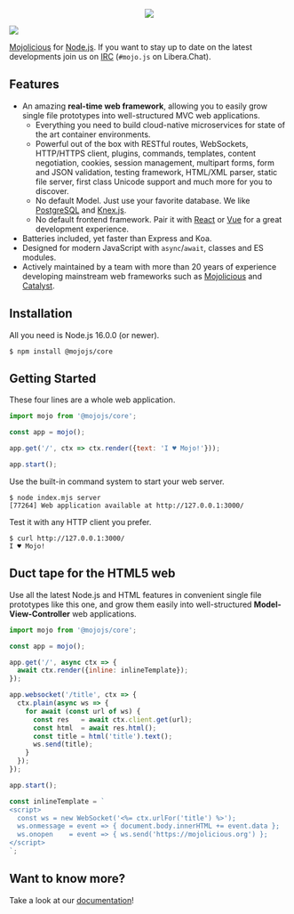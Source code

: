 <p align="center">
  <a href="https://mojojs.org">
    <img src="https://github.com/mojolicious/mojo.js/blob/main/docs/images/logo.png?raw=true" style="margin: 0 auto;">
  </a>
</p>

[![](https://github.com/mojolicious/mojo.js/workflows/test/badge.svg)](https://github.com/mojolicious/mojo.js/actions)

[Mojolicious](https://mojolicious.org) for [Node.js](https://nodejs.org/). If you want to stay up to date on the latest
developments join us on [IRC](https://web.libera.chat/#mojo.js) (`#mojo.js` on Libera.Chat).

## Features

  * An amazing **real-time web framework**, allowing you to easily grow single file prototypes into well-structured MVC
    web applications.
    * Everything you need to build cloud-native microservices for state of the art container environments.
    * Powerful out of the box with RESTful routes, WebSockets, HTTP/HTTPS client, plugins, commands, templates, content
      negotiation, cookies, session management, multipart forms, form and JSON validation, testing framework, HTML/XML
      parser, static file server, first class Unicode support and much more for you to discover.
    * No default Model. Just use your favorite database. We like [PostgreSQL](https://www.postgresql.org) and
      [Knex.js](http://knexjs.org).
    * No default frontend framework. Pair it with [React](https://reactjs.org) or [Vue](https://vuejs.org) for a great
      development experience.
  * Batteries included, yet faster than Express and Koa.
  * Designed for modern JavaScript with `async`/`await`, classes and ES modules.
  * Actively maintained by a team with more than 20 years of experience developing mainstream web frameworks such as
    [Mojolicious](https://mojolicious.org) and [Catalyst](http://www.catalystframework.org).

## Installation

All you need is Node.js 16.0.0 (or newer).

```
$ npm install @mojojs/core
```

## Getting Started

  These four lines are a whole web application.

```js
import mojo from '@mojojs/core';

const app = mojo();

app.get('/', ctx => ctx.render({text: 'I ♥ Mojo!'}));

app.start();
```

  Use the built-in command system to start your web server.

```
$ node index.mjs server
[77264] Web application available at http://127.0.0.1:3000/
```

  Test it with any HTTP client you prefer.

```
$ curl http://127.0.0.1:3000/
I ♥ Mojo!
```

## Duct tape for the HTML5 web

  Use all the latest Node.js and HTML features in convenient single file prototypes like this one, and grow them easily
  into well-structured **Model-View-Controller** web applications.

```js
import mojo from '@mojojs/core';

const app = mojo();

app.get('/', async ctx => {
  await ctx.render({inline: inlineTemplate});
});

app.websocket('/title', ctx => {
  ctx.plain(async ws => {
    for await (const url of ws) {
      const res   = await ctx.client.get(url);
      const html  = await res.html();
      const title = html('title').text();
      ws.send(title);
    }
  });
});

app.start();

const inlineTemplate = `
<script>
  const ws = new WebSocket('<%= ctx.urlFor('title') %>');
  ws.onmessage = event => { document.body.innerHTML += event.data };
  ws.onopen    = event => { ws.send('https://mojolicious.org') };
</script>
`;
```

## Want to know more?

Take a look at our [documentation](https://github.com/mojolicious/mojo.js/tree/main/docs)!
